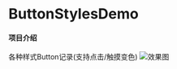 # ButtonStylesDemo

#### 项目介绍
各种样式Button记录(支持点击/触摸变色)
![效果图](https://gitee.com/dawnling/ButtonStylesDemo/blob/master/resultPic/gif.gif)